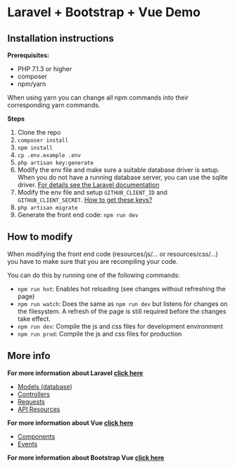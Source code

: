 # Laravel + Bootstrap + Vue Demo

## Installation instructions
**Prerequisites:**
- PHP 7.1.3 or higher
- composer
- npm/yarn

When using yarn you can change all npm commands into their corresponding yarn commands.

**Steps**

1. Clone the repo
2. `composer install`
3. `npm install`
4. `cp .env.example .env`
5. `php artisan key:generate`
6. Modify the env file and make sure a suitable database driver is setup. 
When you do not have a running database server, you can use the sqlite driver. [For details see the Laravel documentation](https://laravel.com/docs/5.8/database#configuration)
7. Modify the env file and setup `GITHUB_CLIENT_ID` and `GITHUB_CLIENT_SECRET`. [How to get these keys?](https://developer.github.com/apps/building-oauth-apps/creating-an-oauth-app/)
8. `php artisan migrate`
9. Generate the front end code: `npm run dev`

## How to modify
When modifying the front end code (resources/js/... or resources/css/...) you have to make sure that you are recompiling your code.

You can do this by running one of the following commands: 

- `npm run hot`: Enables hot reloading (see changes without refreshing the page)
- `npm run watch`: Does the same as `npm run dev` but listens for changes on the filesystem. A refresh of the page is still required before the changes take effect.
- `npm run dev`: Compile the js and css files for development environment
- `npm run prod`: Compile the js and css files for production

## More info
**For more information about Laravel [click here](https://laravel.com/docs/5.8)**
- [Models (database)](https://laravel.com/docs/5.8/eloquent)
- [Controllers](https://laravel.com/docs/5.8/controllers)
- [Requests](https://laravel.com/docs/5.8/requests)
- [API Resources](https://laravel.com/docs/5.8/eloquent-resources)

**For more information about Vue [click here](https://vuejs.org/v2/guide/)**
- [Components](https://vuejs.org/v2/guide/components-registration.html)
- [Events](https://vuejs.org/v2/guide/components-custom-events.html)

**For more information about Bootstrap Vue [click here](https://bootstrap-vue.js.org/docs)**